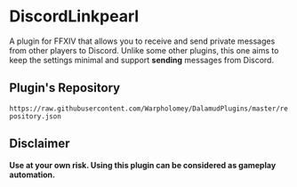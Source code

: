 # DiscordLinkpearl

A plugin for FFXIV that allows you to receive and send private messages from other players to Discord. Unlike some other plugins, this one aims to keep the settings minimal and support **sending** messages from Discord.

## Plugin's Repository

`https://raw.githubusercontent.com/Warpholomey/DalamudPlugins/master/repository.json`

## Disclaimer

**Use at your own risk. Using this plugin can be considered as gameplay automation.**
